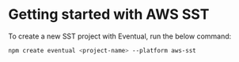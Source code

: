 # Getting started with AWS SST

To create a new SST project with Eventual, run the below command:

```sh
npm create eventual <project-name> --platform aws-sst
```
